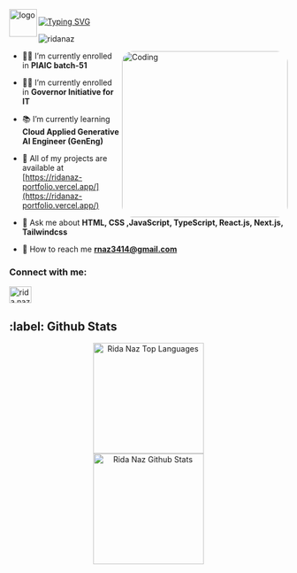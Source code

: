 <Image src="/Ridalogo.png" alt="logo" width="50" height="50" align="left"/>

[![Typing SVG](https://readme-typing-svg.demolab.com?font=Roboto+Slab&weight=500&size=25&duration=4000&pause=500&color=CFB53B&center=true&vCenter=true&width=665&height=55&lines=%E2%9C%A8Hey%2C+I'm+Rida+Naz%E2%9C%A8;%E2%9C%A8Passionate+Developer,+Designer,+Marketer%E2%9C%A8;%E2%9C%A8Follow+my+GitHub+Profile%E2%9C%A8)](https://git.io/typing-svg)

<p align="left"> <img src="https://komarev.com/ghpvc/?username=ridanaz&label=Profile%20views&color=0e75b6&style=flat" alt="ridanaz" /> </p>

<div>
<img align="right" alt="Coding" height="300" style="border-radius:20px;"
	src="https://media.giphy.com/media/HscDLzkO8EOTmgkhQP/giphy.gif?cid=790b7611w27cmsv6h6hvy3z9ygnw9e9e49rv7urb91yjgna4&ep=v1_gifs_search&rid=giphy.gif&ct=g"/>

- 👨‍🎓 I’m currently enrolled in **PIAIC batch-51**

- 👨‍🎓 I’m currently enrolled in **Governor Initiative for IT**
  
- 📚 I’m currently learning **Cloud Applied Generative AI Engineer (GenEng)**

- 🔗 All of my projects are available at [https://ridanaz-portfolio.vercel.app/](https://ridanaz-portfolio.vercel.app/)

- 💬 Ask me about **HTML, CSS ,JavaScript, TypeScript, React.js, Next.js, Tailwindcss**

- 📧 How to reach me **rnaz3414@gmail.com**
</div>

<h3 align="left">Connect with me:</h3>
<p align="left">
<a href="https://linkedin.com/in/ridanaz67" target="blank"><img align="center" src="https://raw.githubusercontent.com/rahuldkjain/github-profile-readme-generator/master/src/images/icons/Social/linked-in-alt.svg" alt="rida naz" height="30" width="40" /></a>
</p>

<h2>:label: Github Stats</h2>

<div align="center">
    <a href="#"><img alt="Rida Naz Top Languages" src="https://github-readme-stats.vercel.app/api/top-langs/?username=RidaNaz&langs_count=10&layout=compact&theme=react&hide_border=true&bg_color=0D1117&title_color=F0DB4F&icon_color=F0DB4F" height="200px" /></a>
    <br>
    <a href="#"><img alt="Rida Naz Github Stats" src="https://github-readme-stats.vercel.app/api?username=RidaNaz&show_icons=true&include_all_commits=true&count_private=true&theme=react&hide_border=true&bg_color=0D1117&title_color=F0DB4F&icon_color=F0DB4F" height="200px" /></a>
    <br>
</div>